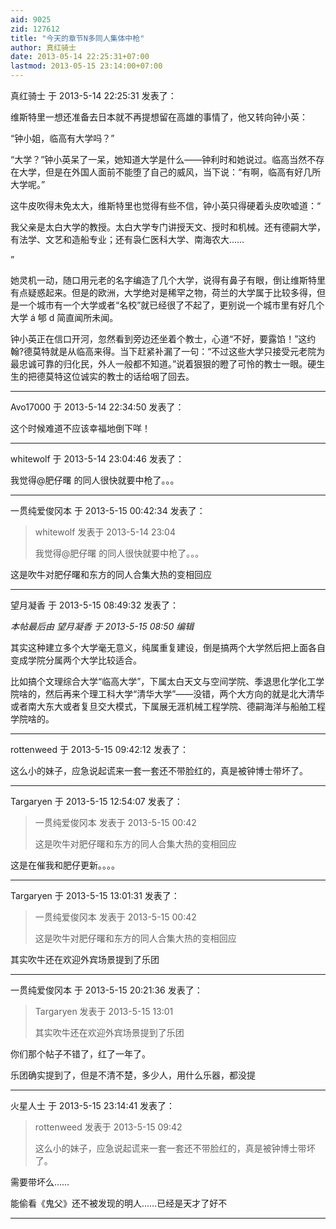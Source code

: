 ```yaml
---
aid: 9025
zid: 127612
title: "今天的章节N多同人集体中枪"
author: 真红骑士
date: 2013-05-14 22:25:31+07:00
lastmod: 2013-05-15 23:14:00+07:00
---
```


真红骑士 于 2013-5-14 22:25:31 发表了：

维斯特里一想还准备去日本就不再提想留在高雄的事情了，他又转向钟小英：

“钟小姐，临高有大学吗？”

“大学？”钟小英呆了一呆，她知道大学是什么——钟利时和她说过。临高当然不存在大学，但是在外国人面前不能堕了自己的威风，当下说：“有啊，临高有好几所大学呢。”

这牛皮吹得未免太大，维斯特里也觉得有些不信，钟小英只得硬着头皮吹嘘道：“

我父亲是太白大学的教授。太白大学专门讲授天文、授时和机械。还有德嗣大学，有法学、文艺和造船专业；还有袅仁医科大学、南海农大……

”

她灵机一动，随口用元老的名字编造了几个大学，说得有鼻子有眼，倒让维斯特里有点疑惑起来。但是的欧洲，大学绝对是稀罕之物，荷兰的大学属于比较多得，但是一个城市有一个大学或者“名校”就已经很了不起了，更别说一个城市里有好几个大学 á 郇 d 简直闻所未闻。

钟小英正在信口开河，忽然看到旁边还坐着个教士，心道“不好，要露馅！”这约翰?德莫特就是从临高来得。当下赶紧补漏了一句：“不过这些大学只接受元老院为最忠诚可靠的归化民，外人一般都不知道。”说着狠狠的瞪了可怜的教士一眼。硬生生的把德莫特这位诚实的教士的话给咽了回去。

---

Avo17000 于 2013-5-14 22:34:50 发表了：

这个时候难道不应该幸福地倒下咩！

---

whitewolf 于 2013-5-14 23:04:46 发表了：

我觉得@肥仔曙 的同人很快就要中枪了。。。

---

一贯纯爱俊冈本 于 2013-5-15 00:42:34 发表了：

> whitewolf 发表于 2013-5-14 23:04
>
> 我觉得@肥仔曙 的同人很快就要中枪了。。。

这是吹牛对肥仔曙和东方的同人合集大热的变相回应

---

望月凝香 于 2013-5-15 08:49:32 发表了：

_本帖最后由 望月凝香 于 2013-5-15 08:50 编辑_

其实这种建立多个大学毫无意义，纯属重复建设，倒是搞两个大学然后把上面各自变成学院分属两个大学比较适合。

比如搞个文理综合大学“临高大学”，下属太白天文与空间学院、季退思化学化工学院啥的，然后再来个理工科大学“清华大学”——没错，两个大方向的就是北大清华或者南大东大或者复旦交大模式，下属展无涯机械工程学院、德嗣海洋与船舶工程学院啥的。

---

rottenweed 于 2013-5-15 09:42:12 发表了：

这么小的妹子，应急说起谎来一套一套还不带脸红的，真是被钟博士带坏了。

---

Targaryen 于 2013-5-15 12:54:07 发表了：

> 一贯纯爱俊冈本 发表于 2013-5-15 00:42
>
> 这是吹牛对肥仔曙和东方的同人合集大热的变相回应

这是在催我和肥仔更新。。。。

---

Targaryen 于 2013-5-15 13:01:31 发表了：

> 一贯纯爱俊冈本 发表于 2013-5-15 00:42
>
> 这是吹牛对肥仔曙和东方的同人合集大热的变相回应

其实吹牛还在欢迎外宾场景提到了乐团

---

一贯纯爱俊冈本 于 2013-5-15 20:21:36 发表了：

> Targaryen 发表于 2013-5-15 13:01
>
> 其实吹牛还在欢迎外宾场景提到了乐团

你们那个帖子不错了，红了一年了。

乐团确实提到了，但是不清不楚，多少人，用什么乐器，都没提

---

火星人士 于 2013-5-15 23:14:41 发表了：

> rottenweed 发表于 2013-5-15 09:42
>
> 这么小的妹子，应急说起谎来一套一套还不带脸红的，真是被钟博士带坏了。

需要带坏么……

能偷看《鬼父》还不被发现的明人……已经是天才了好不

---
